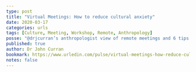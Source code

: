 ```yaml
---
type: post
title: "Virtual Meetings: How to reduce cultural anxiety"
date: 2020-03-17
categories: urls
tags: [Culture, Meeting, Workshop, Remote, Anthropology]
posse: "@drjcurran’s anthropologist view of remote meetings and 6 tips for reducing anxiety of remote meetings."
published: true
author: Dr John Curran
bookmark: https://www.urledin.com/pulse/virtual-meetings-how-reduce-cultural-anxiety-dr-john-curran/
notes: false
---
```

